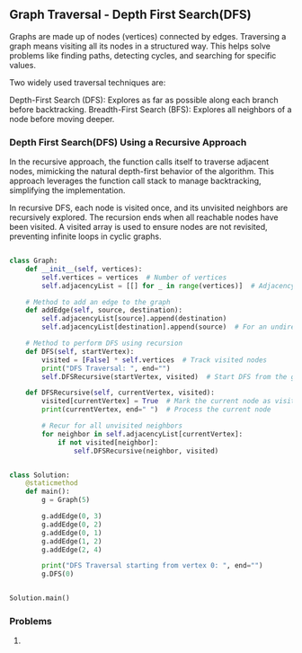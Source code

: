 ## Graph Traversal - Depth First Search(DFS)

Graphs are made up of nodes (vertices) connected by edges. Traversing a graph means visiting all its nodes in a structured way. This helps solve problems like finding paths, detecting cycles, and searching for specific values.

Two widely used traversal techniques are:

Depth-First Search (DFS): Explores as far as possible along each branch before backtracking.
Breadth-First Search (BFS): Explores all neighbors of a node before moving deeper.

### Depth First Search(DFS) Using a Recursive Approach
In the recursive approach, the function calls itself to traverse adjacent nodes, mimicking the natural depth-first behavior of the algorithm. This approach leverages the function call stack to manage backtracking, simplifying the implementation.

In recursive DFS, each node is visited once, and its unvisited neighbors are recursively explored. The recursion ends when all reachable nodes have been visited. A visited array is used to ensure nodes are not revisited, preventing infinite loops in cyclic graphs.

```python

class Graph:
    def __init__(self, vertices):
        self.vertices = vertices  # Number of vertices
        self.adjacencyList = [[] for _ in range(vertices)]  # Adjacency list

    # Method to add an edge to the graph
    def addEdge(self, source, destination):
        self.adjacencyList[source].append(destination)
        self.adjacencyList[destination].append(source)  # For an undirected graph

    # Method to perform DFS using recursion
    def DFS(self, startVertex):
        visited = [False] * self.vertices  # Track visited nodes
        print("DFS Traversal: ", end="")
        self.DFSRecursive(startVertex, visited)  # Start DFS from the given vertex

    def DFSRecursive(self, currentVertex, visited):
        visited[currentVertex] = True  # Mark the current node as visited
        print(currentVertex, end=" ")  # Process the current node

        # Recur for all unvisited neighbors
        for neighbor in self.adjacencyList[currentVertex]:
            if not visited[neighbor]:
                self.DFSRecursive(neighbor, visited)


class Solution:
    @staticmethod
    def main():
        g = Graph(5)

        g.addEdge(0, 3)
        g.addEdge(0, 2)
        g.addEdge(0, 1)
        g.addEdge(1, 2)
        g.addEdge(2, 4)

        print("DFS Traversal starting from vertex 0: ", end="")
        g.DFS(0)


Solution.main()

```

### Problems
1. 
